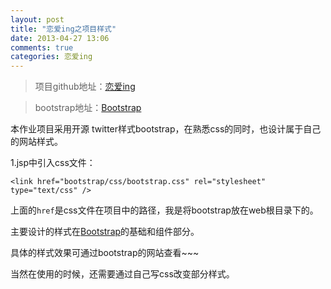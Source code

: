 ```yaml
---
layout: post
title: "恋爱ing之项目样式"
date: 2013-04-27 13:06
comments: true
categories: 恋爱ing
---
```

>项目github地址：[恋爱ing ](https://github.com/dinglixiang/Shopping)

>bootstrap地址：[Bootstrap](http://xiemin.me/bootstrap-2.3.0/)

本作业项目采用开源 twitter样式bootstrap，在熟悉css的同时，也设计属于自己的网站样式。


1.jsp中引入css文件：

    <link href="bootstrap/css/bootstrap.css" rel="stylesheet" type="text/css" />

上面的`href`是css文件在项目中的路径，我是将bootstrap放在web根目录下的。

主要设计的样式在[Bootstrap](http://xiemin.me/bootstrap-2.3.0/)的基础和组件部分。

具体的样式效果可通过bootstrap的网站查看~~~

当然在使用的时候，还需要通过自己写css改变部分样式。